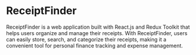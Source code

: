 # ReceiptFinder
ReceiptFinder is a web application built with React.js and Redux Toolkit that helps users organize and manage their receipts. With ReceiptFinder, users can easily store, search, and categorize their receipts, making it a convenient tool for personal finance tracking and expense management.
